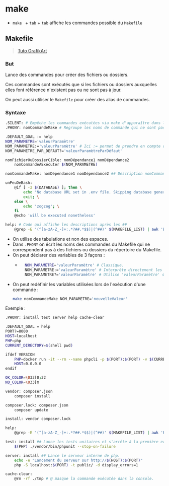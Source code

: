 # make

- `make ` + `tab` + `tab` affiche les commandes possible du `Makefile`

## Makefile

> [Tuto GrafikArt](https://www.youtube.com/watch?v=2VV9FAQWHdw)

### But

Lance des commandes pour créer des fichiers ou dossiers.

Ces commandes sont exécutés que si les fichiers ou dossiers auxquelles elles font référence n'existent pas ou ne sont pas à jour.

On peut aussi utiliser le `Makefile` pour créer des alias de commandes.

### Syntaxe

```bash
.SILENT: # Empêche les commandes exécutées via make d'apparaître dans le terminal.
.PHONY: nomCommandeMake # Regroupe les noms de commande qui ne sont pas en rapport avec un fichier ou un dossier.

.DEFAULT_GOAL := help
NOM_PARAMETRE='valeurParamètre'
NOM_PARAMETRE:='valeurParamètre' # Ici := permet de prendre en compte des sous-variables potentielles de 'valeurParamètre'
NOM_PARAMETRE_PAR_DEFAUT?='valeurParamètreParDéfaut'

nomFichierOuDossierCible: nomDépendance1 nomDépendance2
    nomCommandeAExécuter $(NOM_PARAMETRE)

nomCommandeMake: nomDépendance1 nomDépendance2 ## Description nomCommandeMake affichée par `help`

unPeuDeBash:
	@if [ -z $(DATABASE) ]; then \
		echo "No database URL set in .env file. Skipping database generation."; \
		exit; \
	else \
		echo 'zogzog'; \
	fi
	@echo 'will be executed nonetheless'

help: # Code qui affiche les descriptions après les ##
    @grep -E '(^[a-zA-Z_-]+:.*?##.*$$)|(^##)' $(MAKEFILE_LIST) | awk 'BEGIN {FS = ":.*?## "}; {printf "\033[32m%-30s\033[0m %s\n", $$1, $$2}' | sed -e 's/\[32m##/[33m/' # Le @ permet d'empêcher l'affichage du code de la commande exécutée. Néanmoins la sortie de la commande sera toujours affichée.
```

- On utilise des tabulations et non des espaces.
- Dans `.PHONY` on écrit les noms des commandes du Makefile qui ne correspondent pas à des fichiers ou dossiers du répertoire du Makefile.
- On peut déclarer des variables de 3 façons :
    - ```bash
        NOM_PARAMETRE='valeurParamètre' # Classique.
        NOM_PARAMETRE:='valeurParamètre' # Interprète directement les sous-variables potentielles.
        NOM_PARAMETRE?='valeurParamètre' # Utilise 'valeurParamètre' si NOM_PARAMETRE n'est pas déjà défini.
        ```
- On peut redéfinir les variables utilisées lors de l'exécution d'une commande :
    ```bash
    make nomCommandeMake NOM_PARAMETRE='nouvelleValeur'
    ```

Exemple :

```bash
.PHONY: install test server help cache-clear

.DEFAULT_GOAL = help
PORT?=8000
HOST=localhost
PHP=php
CURRENT_DIRECTORY=$(shell pwd)

ifdef VERSION
    PHP=docker run -it --rm --name phpcli -p $(PORT):$(PORT) -v $(CURRENT_DIR):/cheminVers/nomRépertoireApplicationCôtéConteneurDocker -w /cheminVers/nomRépertoireApplicationCôtéConteneurDocker php:$(VERSION)-cli php
    HOST=0.0.0.0
endif

OK_COLOR=\033[0;32
NO_COLOR=\033[m

vendor: composer.json
    composer install

composer.lock: composer.json
    composer update

install: vendor composer.lock

help:
    @grep -E '(^[a-zA-Z_-]+:.*?##.*$$)|(^##)' $(MAKEFILE_LIST) | awk 'BEGIN {FS = ":.*?## "}; {printf "\033[32m%-30s\033[0m %s\n", $$1, $$2}' | sed -e 's/\[32m##/[33m/'

test: install ## Lance les tests unitaires et s'arrête à la première erreur.
    $(PHP) ./vendor/bin/phpunit --stop-on-failure

server: install ## Lance le serveur interne de php.
    echo -e "Lancement du serveur sur http://$(HOST):$(PORT)"
    php -S localhost:$(PORT) -t public/ -d display_errors=1

cache-clear:
    @rm -rf ./tmp # @ masque la commande exécutée dans la console.
```